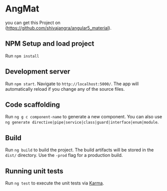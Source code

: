 # AngMat

you can get this Project on (https://github.com/shivajangra/angular5_material).

## NPM Setup and load project

Run `npm install`

## Development server

Run `npm start`. Navigate to `http://localhost:5000/`. The app will automatically reload if you change any of the source files.

## Code scaffolding

Run `ng g c component-name` to generate a new component. You can also use `ng generate directive|pipe|service|class|guard|interface|enum|module`.

## Build

Run `ng build` to build the project. The build artifacts will be stored in the `dist/` directory. Use the `-prod` flag for a production build.

## Running unit tests

Run `ng test` to execute the unit tests via [Karma](https://karma-runner.github.io).
